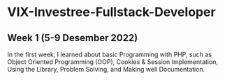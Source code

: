 # VIX-Investree-Fullstack-Developer
## Week 1 (5-9 Desember 2022)
In the first week, I learned about basic Programming with PHP, such as Object Oriented Programming (OOP), Cookies & Session Implementation, Using the Library, Problem Solving, and Making well Documentation.